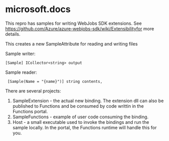 # microsoft.docs

This repro has samples for writing WebJobs SDK extensions. 
See https://github.com/Azure/azure-webjobs-sdk/wiki/Extensibilityfor more details. 

This creates a new SampleAttribute for reading and writing files  

Sample writer:
```
[Sample] ICollector<string> output
```

Sample reader:
```
 [Sample(Name = "{name}")] string contents, 
```

There are several projects:
1. SampleExtension - the actual new binding. The extension dll can also be published to Functions and be consumed by code writtin in the Functions portal. 
2. SampleFunctions - example of user code consuming the binding. 
3. Host - a small executable used to invoke the bindings and run the sample locally.  In the portal, the Functions runtime will handle this for you. 
